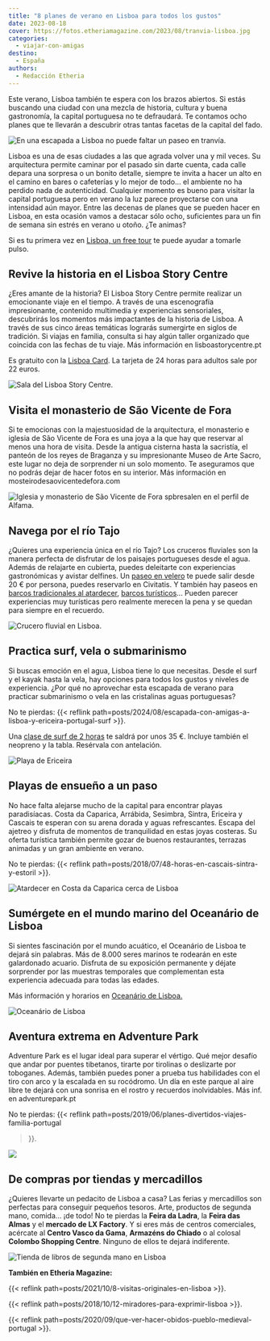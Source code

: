 ```yaml
---
title: "8 planes de verano en Lisboa para todos los gustos"
date: 2023-08-18
cover: https://fotos.etheriamagazine.com/2023/08/tranvia-lisboa.jpg
categories: 
  - viajar-con-amigas
destino: 
  - España
authors: 
  - Redacción Etheria
---
```


Este verano, Lisboa también te espera con los brazos abiertos. Si estás buscando una 
ciudad con una mezcla de historia, cultura y buena gastronomía, la capital portuguesa no 
te defraudará. Te contamos ocho planes que te llevarán a descubrir otras tantas facetas 
de la capital del fado. 

![En una escapada a Lisboa no puede faltar un paseo en tranvía.](https://fotos.etheriamagazine.com/2023/08/tranvia-lisboa.jpg "En una escapada a Lisboa no puede faltar un paseo en tranvía. © Aayush Gupta")

Lisboa es una de esas ciudades a las que agrada volver una y mil veces. Su arquitectura 
permite caminar por el pasado sin darte cuenta, cada calle depara una sorpresa o un 
bonito detalle, siempre te invita a hacer un alto en el camino en bares o cafeterías y 
lo mejor de todo... el ambiente no ha perdido nada de autenticidad. Cualquier momento es 
bueno para visitar la capital portuguesa pero en verano la luz parece proyectarse con 
una intensidad aún mayor. Entre las decenas de planes que se pueden hacer en Lisboa, en 
esta ocasión vamos a destacar sólo ocho, suficientes para un fin de semana sin estrés en 
verano u otoño. ¿Te animas? 

Si es tu primera vez en [Lisboa, un free 
tour](https://www.civitatis.com/es/lisboa/free-tour-lisboa/?aid=10211) te puede ayudar a 
tomarle pulso. 

## Revive la historia en el Lisboa Story Centre

¿Eres amante de la historia? El Lisboa Story Centre permite realizar un emocionante 
viaje en el tiempo. A través de una escenografía impresionante, contenido multimedia y 
experiencias sensoriales, descubrirás los momentos más impactantes de la historia de 
Lisboa. A través de sus cinco áreas temáticas lograrás sumergirte en siglos de 
tradición. Si viajas en familia, consulta si hay algún taller organizado que coincida 
con las fechas de tu viaje. Más información en lisboastorycentre.pt 

Es gratuito con la [Lisboa 
Card](https://www.civitatis.com/es/lisboa/lisboa-card/?aid=10211). La tarjeta de 24 
horas para adultos sale por 22 euros. 

![Sala del Lisboa Story Centre.](https://fotos.etheriamagazine.com/2023/08/lisboa-story-center.jpg "© Lisboa Story Centre.")

## Visita el monasterio de São Vicente de Fora

Si te emocionas con la majestuosidad de la arquitectura, el monasterio e iglesia de São 
Vicente de Fora es una joya a la que hay que reservar al menos una hora de visita. Desde 
la antigua cisterna hasta la sacristía, el panteón de los reyes de Braganza y su 
impresionante Museo de Arte Sacro, este lugar no deja de sorprender ni un solo momento. 
Te aseguramos que no podrás dejar de hacer fotos en su interior. Más información en 
mosteirodesaovicentedefora.com 

![Iglesia y monasterio de São Vicente de Fora spbresalen en el perfil de Alfama.](https://fotos.etheriamagazine.com/2023/08/alfama-lisboa.jpg "La iglesia y el monasterio de São Vicente de Fora spbresalen en el perfil de Alfama. © Liam McKay")

## Navega por el río Tajo

¿Quieres una experiencia única en el río Tajo? Los cruceros fluviales son la manera 
perfecta de disfrutar de los paisajes portugueses desde el agua. Además de relajarte en 
cubierta, puedes deleitarte con experiencias gastronómicas y avistar delfines. Un [paseo 
en velero](https://www.civitatis.com/es/lisboa/paseo-velero-lisboa/?aid=10211) te puede 
salir desde 20 € por persona, puedes reservarlo en Civitatis. Y también hay paseos en 
[barcos tradicionales al 
atardecer](https://www.civitatis.com/es/lisboa/paseo-barco-tradicional-atardecer/?aid=10211), 
[barcos 
turísticos](https://www.civitatis.com/es/lisboa/barco-turistico-lisboa/?aid=10211)... 
Pueden parecer experiencias muy turísticas pero realmente merecen la pena y se quedan 
para siempre en el recuerdo. 

![Crucero fluvial en Lisboa.](https://fotos.etheriamagazine.com/2023/08/Crucero-Fluvial-lisboa.jpg "Crucero fluvial en Lisboa.")

## Practica surf, vela o submarinismo

Si buscas emoción en el agua, Lisboa tiene lo que necesitas. Desde el surf y el kayak 
hasta la vela, hay opciones para todos los gustos y niveles de experiencia. ¿Por qué no 
aprovechar esta escapada de verano para practicar submarinismo o vela en las cristalinas 
aguas portuguesas? 

No te pierdas: {{< reflink 
path=posts/2024/08/escapada-con-amigas-a-lisboa-y-ericeira-portugal-surf >}}. 

Una [clase de surf de 2 
horas](https://www.civitatis.com/es/lisboa/curso-surf-carcavelos/) te saldrá por unos 35 
€. Incluye también el neopreno y la tabla. Resérvala con antelación. 

![Playa de Ericeira](https://fotos.etheriamagazine.com/2023/08/surf-ericeira.jpg "Playa de Ericeira. © Nate Holland")

## Playas de ensueño a un paso

No hace falta alejarse mucho de la capital para encontrar playas paradisíacas. Costa da 
Caparica, Arrábida, Sesimbra, Sintra, Ericeira y Cascais te esperan con su arena dorada 
y aguas refrescantes. Escapa del ajetreo y disfruta de momentos de tranquilidad en estas 
joyas costeras. Su oferta turística también permite gozar de buenos restaurantes, 
terrazas animadas y un gran ambiente en verano. 

No te pierdas: {{< reflink path=posts/2018/07/48-horas-en-cascais-sintra-y-estoril >}}. 

![Atardecer en Costa da Caparica cerca de Lisboa](https://fotos.etheriamagazine.com/2023/08/costa-da-caparica.jpg "Costa da Caparica. © Linda Robert")

## Sumérgete en el mundo marino del Oceanário de Lisboa

Si sientes fascinación por el mundo acuático, el Oceanário de Lisboa te dejará sin 
palabras. Más de 8.000 seres marinos te rodearán en este galardonado acuario. Disfruta 
de su exposición permanente y déjate sorprender por las muestras temporales que 
complementan esta experiencia adecuada para todas las edades. 

Más información y horarios en [Oceanário de Lisboa.](https://www.oceanario.pt/) 

![Oceanário de Lisboa](https://fotos.etheriamagazine.com/2023/08/Oceanario-Lisboa.jpg "Oceanário de Lisboa.")

## Aventura extrema en Adventure Park

Adventure Park es el lugar ideal para superar el vértigo. Qué mejor desafío que andar 
por puentes tibetanos, tirarte por tirolinas o deslizarte por toboganes. Además, también 
puedes poner a prueba tus habilidades con el tiro con arco y la escalada en su 
rocódromo. Un día en este parque al aire libre te dejará con una sonrisa en el rostro y 
recuerdos inolvidables. Más inf. en adventurepark.pt 

No te pierdas: {{< reflink path=posts/2019/06/planes-divertidos-viajes-familia-portugal 
>}}. 

![](https://fotos.etheriamagazine.com/2019/06/parque-aventura-figueira-da-foz-portugal.jpg)

## De compras por tiendas y mercadillos

¿Quieres llevarte un pedacito de Lisboa a casa? Las ferias y mercadillos son perfectas 
para conseguir pequeños tesoros. Arte, productos de segunda mano, comida... ¡de todo! No 
te pierdas la **Feira da Ladra**, la **Feira das Almas** y el **mercado de LX Factory**. 
Y si eres más de centros comerciales, acércate al **Centro Vasco da Gama**, **Armazéns 
do Chiado** o al colosal **Colombo Shopping Centre**. Ninguno de ellos te dejará 
indiferente. 

![Tienda de libros de segunda mano en Lisboa](https://fotos.etheriamagazine.com/2023/08/tienda-lisboa.jpg "En las tiendas de segunda mano de Lisboa se encuentran auténticas joyas. © Jean Carlo Eme")

**También en Etheria Magazine:** 

{{< reflink path=posts/2021/10/8-visitas-originales-en-lisboa >}}. 

{{< reflink path=posts/2018/10/12-miradores-para-exprimir-lisboa >}}. 

{{< reflink path=posts/2020/09/que-ver-hacer-obidos-pueblo-medieval-portugal >}}.
